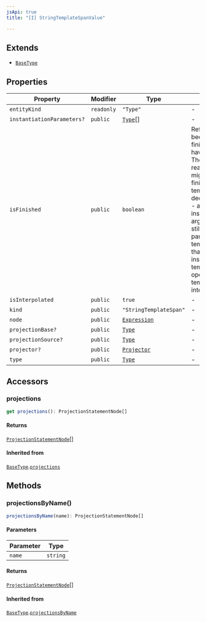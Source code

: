 ```yaml
---
jsApi: true
title: "[I] StringTemplateSpanValue"

---
```

## Extends

- [`BaseType`](BaseType.md)

## Properties

| Property | Modifier | Type | Description | Overrides | Inherited from |
| ------ | ------ | ------ | ------ | ------ | ------ |
| `entityKind` | `readonly` | `"Type"` | - | - | [`BaseType`](BaseType.md).`entityKind` |
| `instantiationParameters?` | `public` | [`Type`](../type-aliases/Type.md)[] | - | - | [`BaseType`](BaseType.md).`instantiationParameters` |
| `isFinished` | `public` | `boolean` | Reflect if a type has been finished(Decorators have been called). There is multiple reasons a type might not be finished: - a template declaration will not - a template instance that argument that are still template parameters - a template instance that is only partially instantiated(like a templated operation inside a templated interface) | - | [`BaseType`](BaseType.md).`isFinished` |
| `isInterpolated` | `public` | `true` | - | - | - |
| `kind` | `public` | `"StringTemplateSpan"` | - | [`BaseType`](BaseType.md).`kind` | - |
| `node` | `public` | [`Expression`](../type-aliases/Expression.md) | - | [`BaseType`](BaseType.md).`node` | - |
| `projectionBase?` | `public` | [`Type`](../type-aliases/Type.md) | - | - | [`BaseType`](BaseType.md).`projectionBase` |
| `projectionSource?` | `public` | [`Type`](../type-aliases/Type.md) | - | - | [`BaseType`](BaseType.md).`projectionSource` |
| `projector?` | `public` | [`Projector`](Projector.md) | - | - | [`BaseType`](BaseType.md).`projector` |
| `type` | `public` | [`Type`](../type-aliases/Type.md) | - | - | - |

## Accessors

### projections

```ts
get projections(): ProjectionStatementNode[]
```

#### Returns

[`ProjectionStatementNode`](ProjectionStatementNode.md)[]

#### Inherited from

[`BaseType`](BaseType.md).[`projections`](BaseType.md#projections)

## Methods

### projectionsByName()

```ts
projectionsByName(name): ProjectionStatementNode[]
```

#### Parameters

| Parameter | Type |
| ------ | ------ |
| `name` | `string` |

#### Returns

[`ProjectionStatementNode`](ProjectionStatementNode.md)[]

#### Inherited from

[`BaseType`](BaseType.md).[`projectionsByName`](BaseType.md#projectionsbyname)

